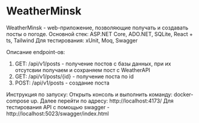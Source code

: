 # WeatherMinsk
WeatherMinsk - web-приложение, позволяющие получать и создавать посты о погоде.
Основной стек: ASP.NET Core, ADO.NET, SQLite, React + ts, Tailwind
Для тестирования: xUnit, Moq, Swagger

Описание endpoint-ов:
1. GET: /api/v1/posts - получение постов с базы данных, при их отсутсвии получаем и сохраняем пост с WeatherAPI
2. GET: /api/v1/posts/{id} - получение поста по id
3. POST: /api/v1/posts - создание поста

Инструкция по запуску:
Открыть консоль и выполнить команду: docker-compose up. Далее перейти по адресу: http://localhost:4173/
Для тестирования API с помощью swagger - http://localhost:5023/swagger/index.html